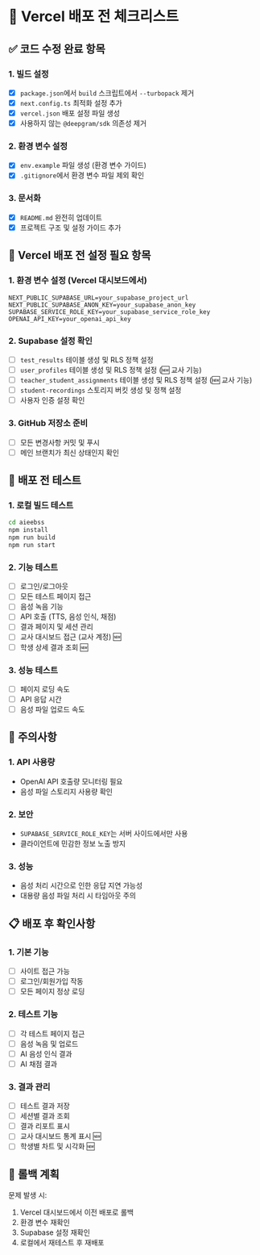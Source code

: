 # 🚀 Vercel 배포 전 체크리스트

## ✅ 코드 수정 완료 항목

### 1. 빌드 설정
- [x] `package.json`에서 `build` 스크립트에서 `--turbopack` 제거
- [x] `next.config.ts` 최적화 설정 추가
- [x] `vercel.json` 배포 설정 파일 생성
- [x] 사용하지 않는 `@deepgram/sdk` 의존성 제거

### 2. 환경 변수 설정
- [x] `env.example` 파일 생성 (환경 변수 가이드)
- [x] `.gitignore`에서 환경 변수 파일 제외 확인

### 3. 문서화
- [x] `README.md` 완전히 업데이트
- [x] 프로젝트 구조 및 설정 가이드 추가

## 🔧 Vercel 배포 전 설정 필요 항목

### 1. 환경 변수 설정 (Vercel 대시보드에서)
```
NEXT_PUBLIC_SUPABASE_URL=your_supabase_project_url
NEXT_PUBLIC_SUPABASE_ANON_KEY=your_supabase_anon_key
SUPABASE_SERVICE_ROLE_KEY=your_supabase_service_role_key
OPENAI_API_KEY=your_openai_api_key
```

### 2. Supabase 설정 확인
- [ ] `test_results` 테이블 생성 및 RLS 정책 설정
- [ ] `user_profiles` 테이블 생성 및 RLS 정책 설정 (🆕 교사 기능)
- [ ] `teacher_student_assignments` 테이블 생성 및 RLS 정책 설정 (🆕 교사 기능)
- [ ] `student-recordings` 스토리지 버킷 생성 및 정책 설정
- [ ] 사용자 인증 설정 확인

### 3. GitHub 저장소 준비
- [ ] 모든 변경사항 커밋 및 푸시
- [ ] 메인 브랜치가 최신 상태인지 확인

## 🧪 배포 전 테스트

### 1. 로컬 빌드 테스트
```bash
cd aieebss
npm install
npm run build
npm run start
```

### 2. 기능 테스트
- [ ] 로그인/로그아웃
- [ ] 모든 테스트 페이지 접근
- [ ] 음성 녹음 기능
- [ ] API 호출 (TTS, 음성 인식, 채점)
- [ ] 결과 페이지 및 세션 관리
- [ ] 교사 대시보드 접근 (교사 계정) 🆕
- [ ] 학생 상세 결과 조회 🆕

### 3. 성능 테스트
- [ ] 페이지 로딩 속도
- [ ] API 응답 시간
- [ ] 음성 파일 업로드 속도

## 🚨 주의사항

### 1. API 사용량
- OpenAI API 호출량 모니터링 필요
- 음성 파일 스토리지 사용량 확인

### 2. 보안
- `SUPABASE_SERVICE_ROLE_KEY`는 서버 사이드에서만 사용
- 클라이언트에 민감한 정보 노출 방지

### 3. 성능
- 음성 처리 시간으로 인한 응답 지연 가능성
- 대용량 음성 파일 처리 시 타임아웃 주의

## 📋 배포 후 확인사항

### 1. 기본 기능
- [ ] 사이트 접근 가능
- [ ] 로그인/회원가입 작동
- [ ] 모든 페이지 정상 로딩

### 2. 테스트 기능
- [ ] 각 테스트 페이지 접근
- [ ] 음성 녹음 및 업로드
- [ ] AI 음성 인식 결과
- [ ] AI 채점 결과

### 3. 결과 관리
- [ ] 테스트 결과 저장
- [ ] 세션별 결과 조회
- [ ] 결과 리포트 표시
- [ ] 교사 대시보드 통계 표시 🆕
- [ ] 학생별 차트 및 시각화 🆕

## 🔄 롤백 계획

문제 발생 시:
1. Vercel 대시보드에서 이전 배포로 롤백
2. 환경 변수 재확인
3. Supabase 설정 재확인
4. 로컬에서 재테스트 후 재배포
